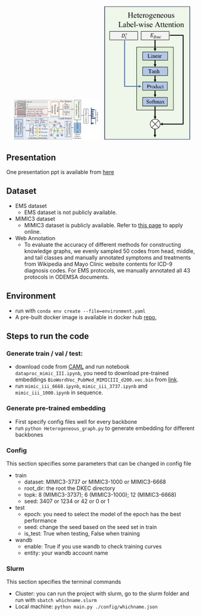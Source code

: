 <p align="center">
  <img src="https://github.com/UVA-DSA/DKEC/blob/main/figure/Pipeline.pdf" alt="First Image" width="45%" style="display:inline-block; margin-right:10px;"/>
  <img src="https://github.com/UVA-DSA/DKEC/blob/main/figure/HLA.pdf" alt="Second Image" width="45%" style="display:inline-block;"/>
</p>


## Presentation
One presentation ppt is available from [here](https://docs.google.com/presentation/d/1UDghDmYYrFjqUCDl9Q_15gfOCsv00Yur/edit#slide=id.p1)

## Dataset
* EMS dataset
  - EMS dataset is not publicly available.
* MIMIC3 dataset
  - MIMIC3 dataset is publicly available. Refer to [this page](https://physionet.org/content/mimiciii/1.4/) to apply online.
* Web Annotation
  -  To evaluate the accuracy of different methods for constructing knowledge graphs, we evenly sampled
50 codes from head, middle, and tail classes and manually annotated symptoms and treatments from
Wikipedia and Mayo Clinic website contents for ICD-9 diagnosis codes. For EMS protocols, we manually annotated all 43 protocols in ODEMSA documents.  


## Environment
* run with `conda env create --file=environment.yaml`
* A pre-built docker image is available in docker hub [repo](https://hub.docker.com/repository/docker/masqueraderx/emnlp_2023/general),


[//]: # (* Creating docker images:)

[//]: # (Rivanna has their own "pre-built" docker images in their [git repo]&#40;https://github.com/uvarc/rivanna-docker&#41;)

[//]: # (you can download one of them according to [link]&#40;https://www.rc.virginia.edu/userinfo/howtos/rivanna/docker-images-on-rivanna/&#41;. )

[//]: # (I used pytorch 1.12.0 which already had cuda and pytorch installed.)

[//]: # ()
[//]: # (* Install all dependencies: )

[//]: # (The basic command is **singularity exec <container.sif> python -m pip install --user <package>**)

[//]: # (Check the [link]&#40;https://www.rc.virginia.edu/userinfo/howtos/rivanna/add-packages-to-container/&#41; for more details.)

[//]: # (it has installed CUDA, pytorch and all dependencies for this work.)

[//]: # ()
[//]: # (* Run with bash file:)

[//]: # (See an example in **run.slurm**, more details can be seen from this [link]&#40;https://www.rc.virginia.edu/userinfo/rivanna/slurm/&#41;)

[//]: # (Run with `sbatch run.slurm*`)

[//]: # ()
[//]: # (* request a node)

[//]: # (ijob -A uva-dsa -w udc-an34-1 -p gpu --gres=gpu -c 8 -t 01:00:00)

## Steps to run the code

### Generate train / val / test:
- download code from [CAML](https://github.com/jamesmullenbach/caml-mimic) and run notebook `dataproc_mimic_III.ipynb`, you need to download pre-trained embeddings
`BioWordVec_PubMed_MIMICIII_d200.vec.bin` from [link](https://github.com/ncbi-nlp/BioSentVec).
- run `mimic_iii_6668.ipynb`, `mimic_iii_3737.ipynb` and `mimic_iii_1000.ipynb` in sequence.

### Generate pre-trained embedding 
- First specify config files well for every backbone
- run `python Heterogeneous_graph.py` to generate embedding for different backbones

### Config
This section specifies some parameters that can be changed in config file
  - train
    - dataset: MIMIC3-3737 or MIMIC3-1000 or MIMIC3-6668
    - root_dir: the root the DKEC directory
    - topk: 8 (MIMIC3-3737); 6 (MIMIC3-1000); 12 (MIMIC3-6668)
    - seed: 3407 or 1234 or 42 or 0 or 1 
  - test
    - epoch: you need to select the model of the epoch has the best performance
    - seed: change the seed based on the seed set in train
    - is_test: True when testing, False when training
  - wandb
    - enable: True if you use wandb to check training curves
    - entity: your wandb account name

### Slurm
This section specifies the terminal commands
- Cluster: you can run the project with slurm, go to the slurm folder and run with `sbatch whichname.slurm`
- Local machine: `python main.py ./config/whichname.json`